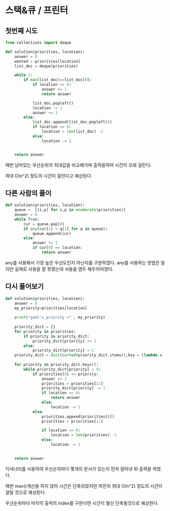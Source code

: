# 스택&큐 / 프린터

## 첫번째 시도

```python
from collections import deque

def solution(priorities, location):
    answer = 0
    wanted = priorities[location]
    list_doc = deque(priorities)

    while 1:
        if max(list_doc)==list_doc[0]:
            if location == 0:
                answer += 1
                return answer

            list_doc.popleft()
            location -= 1
            answer += 1
        else:
            list_doc.append(list_doc.popleft())
            if location == 0:
                location = len(list_doc) -1
            else:
                location -= 1


    return answer
```

매번 남아있는 우선순위의 최대값을 비교해가며 출력을하여 시간이 오래 걸린다.

최대 O(n^2) 정도의 시간이 걸린다고 예상된다.



## 다른 사람의 풀이

```python
def solution(priorities, location):
    queue =  [(i,p) for i,p in enumerate(priorities)]
    answer = 0
    while True:
        cur = queue.pop(0)
        if any(cur[1] < q[1] for q in queue):
            queue.append(cur)
        else:
            answer += 1
            if cur[0] == location:
                return answer
```

any를 사용해서 가장 높은 우선도인지 아닌지를 구분하였다.
any를 사용하는 방법은 알지만 실제로 사용을 잘 못했는데 사용을 염두 해두어야겠다.



## 다시 풀어보기

```python
def solution(priorities, location):
    answer = 0
    my_priority=priorities[location]
    
    print("goal's_priority =" , my_priority)
    
    priority_dict = {}
    for priority in priorities:
        if priority in priority_dict:
            priority_dict[priority] += 1
        else:
            priority_dict[priority] = 1
    priority_dict = dict(sorted(priority_dict.items(),key = (lambda x : x[0]),reverse= True))
    
    for priority in priority_dict.keys():
        while priority_dict[priority] > 0:
            if priorities[0] == priority:
                answer += 1
                priorities = priorities[1:]
                priority_dict[priority] -= 1
                if location == 0:
                    return answer
                else:
                    location -= 1
            else:
                priorities.append(priorities[0])
                priorities = priorities[1:]

                if location == 0:
                    location = len(priorities) -1
                else:
                    location -= 1

            
    return answer
```

딕셔너리를 사용하여 우선순의마다 몇개의 문서가 있는지 먼저 알아낸 뒤 출력을 하였다.

매번 max()계산을 하지 않아 시간은 단축되었지만 여전히 최대 O(n^2) 정도의 시간이 걸릴 것으로 예상된다.

우선순위마다 마지막 출력의 index를 구한다면 시간이 훨신 단축될것으로 예상한다.